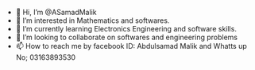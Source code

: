 - 👋 Hi, I’m @ASamadMalik
- 👀 I’m interested in Mathematics and softwares.
- 🌱 I’m currently learning Electronics Engineering and software skills.
- 💞️ I’m looking to collaborate on softwares and engineering problems
- 📫 How to reach me by facebook ID: Abdulsamad Malik
and Whatts up No; 03163893530
<!---
ASamadMalik/ASamadMalik is a ✨ special ✨ repository because its `README.md` (this file) appears on your GitHub profile.
You can click the Preview link to take a look at your changes.
--->
